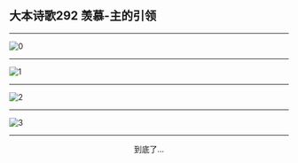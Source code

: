 
## 大本诗歌292 羡慕-主的引领
        
<div id="aplayer0"></div>

---

<img alt="0" data-original="https://cdn.jsdelivr.net/gh/k34869/shi/data/d0291/0">

---

<img alt="1" data-original="https://cdn.jsdelivr.net/gh/k34869/shi/data/d0291/1">

---

<img alt="2" data-original="https://cdn.jsdelivr.net/gh/k34869/shi/data/d0291/2">

---

<img alt="3" data-original="https://cdn.jsdelivr.net/gh/k34869/shi/data/d0291/3">

---

<p style="text-align: center">到底了...</p>

<script src="/js/dist-view.js"></script>

<script>
MAIN.id = 'd0291';
        
const ap0 = new APlayer({
    container: document.getElementById('aplayer0'),
    volume: 1,
    loop: 'none',
    preload: 'none',
    audio: [{
        name: '大本诗歌292.mp3',
        artist: '大本诗歌',
        url: 'https://res.wx.qq.com/voice/getvoice?mediaid=MzI0NTk3MDM5M18yMjQ3NDkxMTE3',
        cover: '/favicon'
    }]
});
</script>
